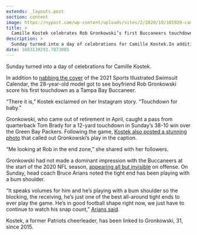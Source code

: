```yaml
--- 
extends: _layouts.post 
section: content 
image: https://nypost.com/wp-content/uploads/sites/2/2020/10/101920-camille-kostek-rob-gronkowski.jpg?quality=90&strip=all&w=1200 
title: > 
  Camille Kostek celebrates Rob Gronkowski’s first Buccaneers touchdown 
description: > 
  Sunday turned into a day of celebrations for Camille Kostek.In addition to nabbing the cover of the 2021 Sports Illustrated Swimsuit Calendar, the 28-year-old model got to see boyfriend Rob Gronkowski score his first touchdown as a Tampa Bay Buccaneer.Following the game, Kostek also posted a stunning photo that called out Gronkowski’s play in the caption.On Sunday, head coach Bruce Arians noted the tight end has been playing with a bum shoulder.Kostek, a former Patriots cheerleader, has been linked to Gronkowski, 31, since 2015. 
date: 1603139291.7873085 
--- 
```

<div><p>Sunday turned into a day of celebrations for Camille Kostek.</p>
<p>In addition to <a href="https://www.instagram.com/p/CGfdVmKFvO7/" rel="noopener noreferrer" target="_blank">nabbing the cover</a> of the 2021 Sports Illustrated Swimsuit Calendar, the 28-year-old model got to see boyfriend Rob Gronkowski score his first touchdown as a Tampa Bay Buccaneer.</p>
<p>&#8220;There it is,&#8221; Kostek exclaimed on her Instagram story. &#8220;Touchdown for baby.&#8221;</p>
<p>Gronkowski, who came out of retirement in April, caught a pass from quarterback Tom Brady for a 12-yard touchdown in Sunday&#8217;s 38-10 win over the Green Bay Packers. Following the game, <a href="https://www.instagram.com/p/CGgfqYlFvGP/">Kostek also posted a stunning photo</a> that called out Gronkowski&#8217;s play in the caption.</p>
 
<p>&#8220;Me looking at Rob in the end zone,&#8221; she shared with her followers.</p>
<p>Gronkowski had not made a dominant impression with the Buccaneers at the start of the 2020 NFL season, <a href="https://nypost.com/2020/09/22/why-rob-gronkowski-has-been-invisible-in-buccaneers-offense/">appearing all but invisible</a> on offense. On Sunday, head coach Bruce Arians noted the tight end has been playing with a bum shoulder.</p>
<p>&#8220;It speaks volumes for him and he&#8217;s playing with a bum shoulder so the blocking, the receiving, he&#8217;s just one of the best all-around tight ends to ever play the game. He&#8217;s in good football shape right now, we just have to continue to watch his snap count,&#8221; <a href="https://www.pewterreport.com/bucs-arians-we-set-a-new-standard-for-ourselves/">Arians said</a>.</p>
<p>Kostek, a former Patriots cheerleader, has been linked to Gronkowski, 31, since 2015.</p>
			</div>